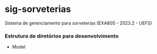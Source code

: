 # sig-sorveterias
 Sistema de gerenciamento para sorveterias (EXA805 - 2023.2 - UEFS)

### Estrutura de diretórios para desenvolvimento
- Model